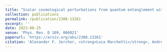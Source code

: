 ```yaml
---
title: "Scalar cosmological perturbations from quantum entanglement within Lorentzian quantum gravity"
collection: publications
permalink: /publication/2308-13261
excerpt: ''
date: 2023-08-25
venue: 'Phys. Rev. D 109, 066021'
paperurl: 'https://arxiv.org/abs/2308.13261'
citation: 'Alexander F. Jercher, <strong>Luca Marchetti</strong>, Andreas G. A. Pithis. (2023). &quot;Scalar cosmological perturbations from quantum entanglement within Lorentzian quantum gravity.&quot;'
---
```

